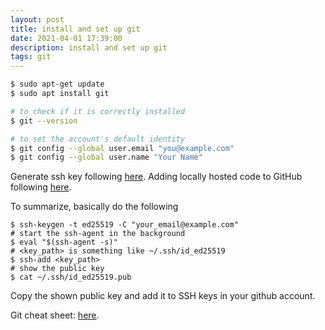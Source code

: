 ```yaml
---
layout: post
title: install and set up git
date: 2021-04-01 17:39:00
description: install and set up git
tags: git
---
```


```bash
$ sudo apt-get update
$ sudo apt install git

# to check if it is correctly installed
$ git --version

# to set the account's default identity
$ git config --global user.email "you@example.com"
$ git config --global user.name "Your Name"
```

Generate ssh key following [here](https://docs.github.com/en/authentication/connecting-to-github-with-ssh/generating-a-new-ssh-key-and-adding-it-to-the-ssh-agent). Adding locally hosted code to GitHub following [here](https://docs.github.com/en/get-started/importing-your-projects-to-github/importing-source-code-to-github/adding-locally-hosted-code-to-github).

To summarize, basically do the following
```
$ ssh-keygen -t ed25519 -C "your_email@example.com"
# start the ssh-agent in the background
$ eval "$(ssh-agent -s)"
# <key_path> is something like ~/.ssh/id_ed25519
$ ssh-add <key_path>
# show the public key
$ cat ~/.ssh/id_ed25519.pub
```
Copy the shown public key and add it to SSH keys in your github account.

Git cheat sheet: [here](https://education.github.com/git-cheat-sheet-education.pdf).